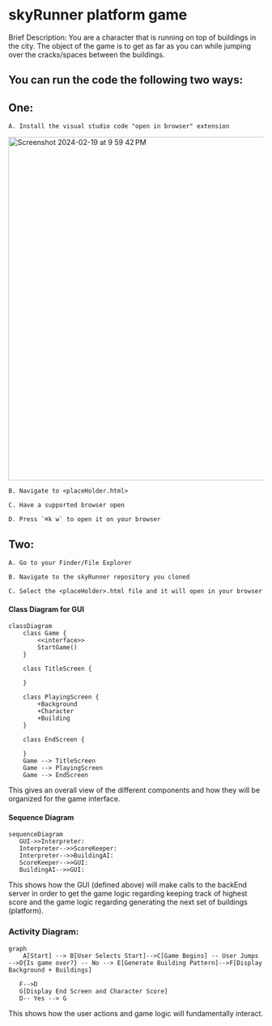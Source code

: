 # skyRunner platform game

Brief Description: You are a character that is running on top of buildings in the city. The object of the game is to get as far as you can while jumping over the cracks/spaces between the buildings.

## You can run the code the following two ways:

## One:

    A. Install the visual studio code "open in browser" extension 
<img width="678" alt="Screenshot 2024-02-19 at 9 59 42 PM" src="https://github.com/cbiddle3/skyRunner/assets/123024485/cf35a4fe-eb0b-4878-8960-52cc457ae000">

    B. Navigate to <placeHolder.html>

    C. Have a supported browser open

    D. Press `⌘k w` to open it on your browser

## Two:

    A. Go to your Finder/File Explorer

    B. Navigate to the skyRunner repository you cloned

    C. Select the <placeHolder>.html file and it will open in your browser

#### Class Diagram for GUI

```mermaid
classDiagram
    class Game {
        <<interface>>
        StartGame()
    }
    
    class TitleScreen {
        
    }
    
    class PlayingScreen {
        +Background
        +Character
        +Building
    }

    class EndScreen {
        
    }
    Game --> TitleScreen
    Game --> PlayingScreen 
    Game --> EndScreen
```

This gives an overall view of the different components and how they will be organized for the game interface.

#### Sequence Diagram 

```mermaid
sequenceDiagram
   GUI->>Interpreter: 
   Interpreter-->>ScoreKeeper: 
   Interpreter-->>BuildingAI: 
   ScoreKeeper-->>GUI: 
   BuildingAI-->>GUI: 
```

This shows how the GUI (defined above) will make calls to the backEnd server in order to get the game logic regarding keeping track of highest score and the game logic regarding generating the next set of buildings (platform).

### Activity Diagram:
```mermaid
graph 
    A[Start] --> B[User Selects Start]-->C[Game Begins] -- User Jumps -->D{Is game over?} -- No --> E[Generate Building Pattern]-->F[Display Background + Buildings]
    
   F-->D
   G[Display End Screen and Character Score]
   D-- Yes --> G
```

This shows how the user actions and game logic will fundamentally interact.
